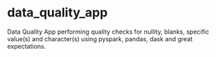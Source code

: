 # data_quality_app
Data Quality App performing quality checks for nullity, blanks, specific value(s) and character(s) using pyspark, pandas, dask and great expectations.
